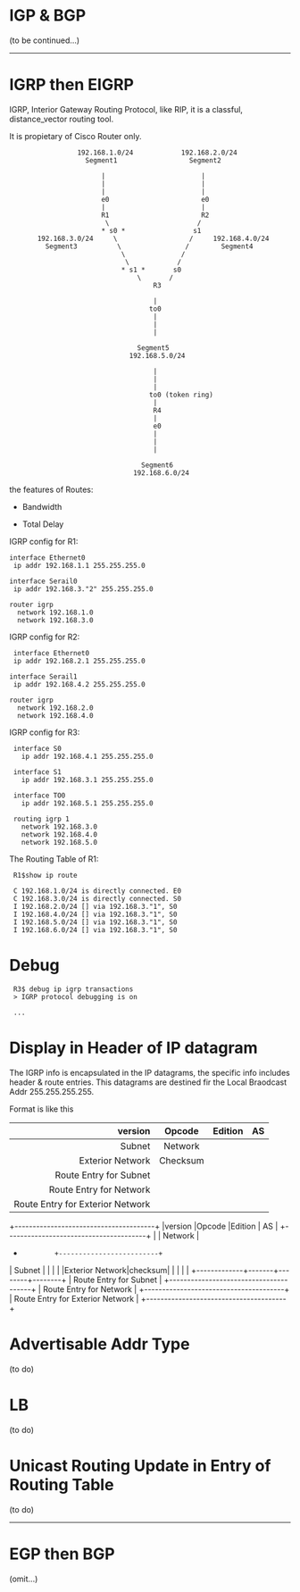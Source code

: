 # IGP & BGP

(to be continued...)

------------------
# IGRP then EIGRP

IGRP, Interior Gateway Routing Protocol, like RIP, it is a classful, distance_vector routing tool.

It is propietary of Cisco Router only.


                     192.168.1.0/24            192.168.2.0/24
                       Segment1                  Segment2

                           |                        |
                           |                        |
                           |                        |
                           e0                       e0
                           |                        |
                           R1                       R2
                            \                      /
                           * s0 *                 s1
           192.168.3.0/24     \                  /     192.168.4.0/24 
             Segment3          \                /        Segment4          
                                \              /
                                 \            /
                                * s1 *       s0
                                    \       /
                                        R3
                                       
                                        |
                                       to0
                                        |
                                        |
                                        |
                                                
                                    Segment5 
                                  192.168.5.0/24 
                                    
                                        |
                                        | 
                                        |  
                                       to0 (token ring)
                                        |
                                        R4
                                        |
                                        e0
                                        |
                                        |
                                        |
                                        
                                     Segment6
                                   192.168.6.0/24 





the features of Routes:

* Bandwidth

* Total Delay

IGRP config for R1:

    interface Ethernet0
     ip addr 192.168.1.1 255.255.255.0
     
    interface Serail0
     ip addr 192.168.3."2" 255.255.255.0
     
    router igrp
      network 192.168.1.0
      network 192.168.3.0
      
 IGRP config for R2:
 
     interface Ethernet0
     ip addr 192.168.2.1 255.255.255.0
     
    interface Serail1
     ip addr 192.168.4.2 255.255.255.0
     
    router igrp
      network 192.168.2.0
      network 192.168.4.0
      
 IGRP config for R3:
 
     interface S0
       ip addr 192.168.4.1 255.255.255.0
     
     interface S1
       ip addr 192.168.3.1 255.255.255.0
     
     interface TO0
       ip addr 192.168.5.1 255.255.255.0
     
     routing igrp 1
       network 192.168.3.0
       network 192.168.4.0
       network 192.168.5.0
       
The Routing Table of R1:

     R1$show ip route
     
     C 192.168.1.0/24 is directly connected. E0
     C 192.168.3.0/24 is directly connected. S0
     I 192.168.2.0/24 [] via 192.168.3."1", S0
     I 192.168.4.0/24 [] via 192.168.3."1", S0
     I 192.168.5.0/24 [] via 192.168.3."1", S0
     I 192.168.6.0/24 [] via 192.168.3."1", S0
     
# Debug

     R3$ debug ip igrp transactions
     > IGRP protocol debugging is on
     
     ...

# Display in Header of IP datagram

The IGRP info is encapsulated in the IP datagrams, the specific info includes header & route entries. This datagrams are destined fir the Local Braodcast Addr 255.255.255.255.

Format is like this

|version|Opcode|Edition| AS|
|-------:|:------:|-------:|:---|
|    Subnet    |  Network  |   
|Exterior Network| Checksum|   
|  Route Entry  for Subnet |   
| Route Entry  for Network |
|Route Entry for Exterior Network|

+---------------------------------------+
|version     |Opcode   |Edition  | AS   |
+---------------------------------------+
|             |        Network          |
+             +-------------------------+
|   Subnet    |                |        |
|             |Exterior Network|checksum|
|             |                |        |
+-------------+-------+--------+--------+
|        Route Entry  for Subnet        |
+---------------------------------------+
|        Route Entry  for Network       |
+---------------------------------------+
|   Route Entry for Exterior Network    |
+---------------------------------------+

# Advertisable Addr Type

(to do)

# LB

(to do)

# Unicast Routing Update in Entry of Routing Table

(to do)

------------------
# EGP then BGP

(omit...)

